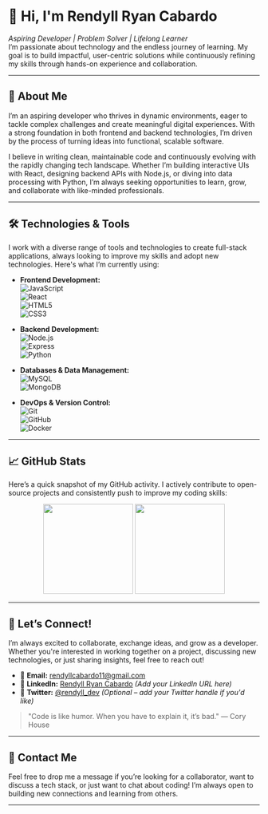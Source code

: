 # 👋 Hi, I'm **Rendyll Ryan Cabardo**  
*Aspiring Developer | Problem Solver | Lifelong Learner*  
I’m passionate about technology and the endless journey of learning. My goal is to build impactful, user-centric solutions while continuously refining my skills through hands-on experience and collaboration.

---

## 🚀 About Me  
I’m an aspiring developer who thrives in dynamic environments, eager to tackle complex challenges and create meaningful digital experiences. With a strong foundation in both frontend and backend technologies, I’m driven by the process of turning ideas into functional, scalable software.

I believe in writing clean, maintainable code and continuously evolving with the rapidly changing tech landscape. Whether I’m building interactive UIs with React, designing backend APIs with Node.js, or diving into data processing with Python, I’m always seeking opportunities to learn, grow, and collaborate with like-minded professionals.

---

## 🛠️ Technologies & Tools  
I work with a diverse range of tools and technologies to create full-stack applications, always looking to improve my skills and adopt new technologies. Here's what I’m currently using:

- **Frontend Development:**  
  ![JavaScript](https://img.shields.io/badge/JavaScript-ES6-F7DF1E?style=flat&logo=javascript&logoColor=black)  
  ![React](https://img.shields.io/badge/React-React-61DAFB?style=flat&logo=react&logoColor=white)  
  ![HTML5](https://img.shields.io/badge/HTML5-E34F26?style=flat&logo=html5&logoColor=white)  
  ![CSS3](https://img.shields.io/badge/CSS3-1572B6?style=flat&logo=css3&logoColor=white)

- **Backend Development:**  
  ![Node.js](https://img.shields.io/badge/Node.js-8CC84B?style=flat&logo=node.js&logoColor=white)  
  ![Express](https://img.shields.io/badge/Express-000000?style=flat&logo=express&logoColor=white)  
  ![Python](https://img.shields.io/badge/Python-3776AB?style=flat&logo=python&logoColor=white)

- **Databases & Data Management:**  
  ![MySQL](https://img.shields.io/badge/MySQL-4479A1?style=flat&logo=mysql&logoColor=white)  
  ![MongoDB](https://img.shields.io/badge/MongoDB-47A248?style=flat&logo=mongodb&logoColor=white)

- **DevOps & Version Control:**  
  ![Git](https://img.shields.io/badge/Git-F05032?style=flat&logo=git&logoColor=white)  
  ![GitHub](https://img.shields.io/badge/GitHub-181717?style=flat&logo=github&logoColor=white)  
  ![Docker](https://img.shields.io/badge/Docker-2496ED?style=flat&logo=docker&logoColor=white)

---

## 📈 GitHub Stats  

Here’s a quick snapshot of my GitHub activity. I actively contribute to open-source projects and consistently push to improve my coding skills:

<div align="center">
  <img height="180" src="https://github-readme-stats.vercel.app/api?username=rrndxx&show_icons=true&theme=radical&hide_title=true" />
  <img height="180" src="https://github-readme-stats.vercel.app/api/top-langs/?username=rrndxx&layout=compact&theme=radical&hide_title=true" />
</div>

---

## 🤝 Let’s Connect!  
I’m always excited to collaborate, exchange ideas, and grow as a developer. Whether you're interested in working together on a project, discussing new technologies, or just sharing insights, feel free to reach out!

- 📧 **Email:** [rendyllcabardo11@gmail.com](mailto:rendyllcabardo11@gmail.com)  
- 🔗 **LinkedIn:** [Rendyll Ryan Cabardo](https://www.linkedin.com/in/rendyllcabardo/) *(Add your LinkedIn URL here)*  
- 💬 **Twitter:** [@rendyll_dev](https://twitter.com/rendyll_dev) *(Optional – add your Twitter handle if you'd like)*

> "Code is like humor. When you have to explain it, it’s bad." — Cory House

---

## 📧 Contact Me  
Feel free to drop me a message if you’re looking for a collaborator, want to discuss a tech stack, or just want to chat about coding! I’m always open to building new connections and learning from others.

---

